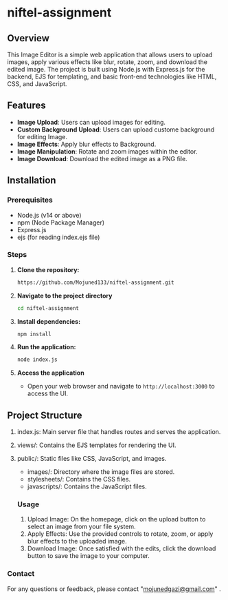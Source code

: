 # niftel-assignment

## Overview

This Image Editor is a simple web application that allows users to upload images, apply various effects like blur, rotate, zoom, and download the edited image. The project is built using Node.js with Express.js for the backend, EJS for templating, and basic front-end technologies like HTML, CSS, and JavaScript.

## Features

- **Image Upload**: Users can upload images for editing.
- **Custom Background Upload**: Users can upload custome background for editing Image.
- **Image Effects**: Apply blur effects to Background.
- **Image Manipulation**: Rotate and zoom images within the editor.
- **Image Download**: Download the edited image as a PNG file.

## Installation

### Prerequisites

- Node.js (v14 or above)
- npm (Node Package Manager)
- Express.js
- ejs (for reading index.ejs file)

### Steps

1. **Clone the repository:**

   ```bash
   https://github.com/Mojuned133/niftel-assignment.git
   ```

2. **Navigate to the project directory**
   ```bash
   cd niftel-assignment
   ```
3. **Install dependencies:**
    ```bash
    npm install
    ```
4. **Run the application:**
    ```bash
    node index.js
    ```
5. **Access the application**
    - Open your web browser and navigate to `http://localhost:3000` to access the UI.

## Project Structure
1. index.js: Main server file that handles routes and serves the application.
2. views/: Contains the EJS templates for rendering the UI.
3. public/: Static files like CSS, JavaScript, and images.
    - images/: Directory where the image files are stored.
    - stylesheets/: Contains the CSS files.
    - javascripts/: Contains the JavaScript files.

    ### Usage
    1. Upload Image: On the homepage, click on the upload button to select an image from your file system.
    2. Apply Effects: Use the provided controls to rotate, zoom, or apply blur effects to the uploaded image.
    3. Download Image: Once satisfied with the edits, click the download button to save the image to your computer.

### Contact
For any questions or feedback, please contact "mojunedgazi@gmail.com" .
